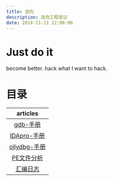 ```yaml
---
title: 逆向
description: 逆向工程笔记
date: 2018-11-11 22:00:00
---
```


# Just do it

become better. hack what I want to hack.

# 目录

| articles            |
|:-------------------:|
| [gdb-手册][1]         |
| [IDApro-手册][2]      |
| [ollydbg-手册][3]     |
| [PE文件分析][4]         |
| [汇编日志][5]           |

[1]: ./gdb-手册.md
[2]: ./IDApro-手册.md
[3]: ./ollydbg-手册.md
[4]: ./PE文件分析.md
[5]: ./汇编日志.md
